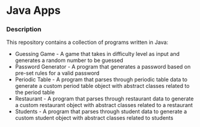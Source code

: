 # Java Apps

### Description

This repository contains a collection of programs written in Java:
* Guessing Game - A game that takes in difficulty level as input and generates a random number to be guessed
* Password Generator - A program that generates a password based on pre-set rules for a valid password
* Periodic Table - A program that parses through periodic table data to generate a custom period table object with abstract classes related to the period table
* Restaurant - A program that parses through restaurant data to generate a custom restaurant object with abstract classes related to a restaurant
* Students - A program that parses through student data to generate a custom student object with abstract classes related to students
